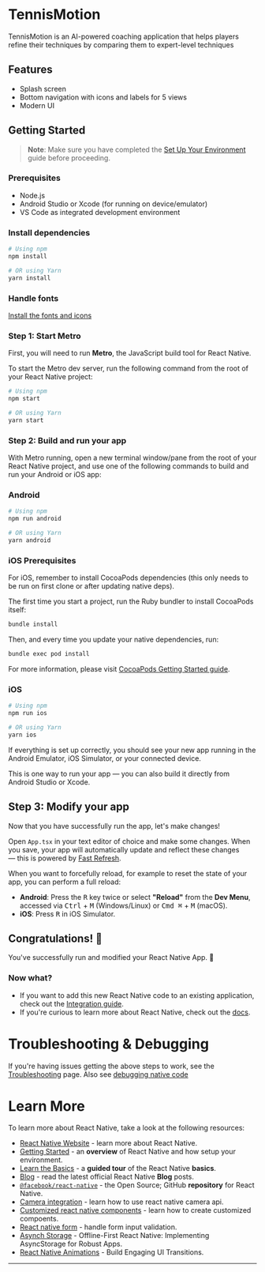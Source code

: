 # TennisMotion
TennisMotion is an AI-powered coaching application that helps players refine their techniques by comparing them to expert-level techniques

## Features
- Splash screen
- Bottom navigation with icons and labels for 5 views
- Modern UI

## Getting Started

> **Note**: Make sure you have completed the [Set Up Your Environment](https://reactnative.dev/docs/set-up-your-environment) guide before proceeding.

### Prerequisites
- Node.js
- Android Studio or Xcode (for running on device/emulator)
- VS Code as integrated development environment

### Install dependencies

```sh
# Using npm
npm install

# OR using Yarn
yarn install
```
### Handle fonts
[Install the fonts and icons](https://www.npmjs.com/package/react-native-vector-icons#icon-component)

### Step 1: Start Metro

First, you will need to run **Metro**, the JavaScript build tool for React Native.

To start the Metro dev server, run the following command from the root of your React Native project:

```sh
# Using npm
npm start

# OR using Yarn
yarn start
```

### Step 2: Build and run your app

With Metro running, open a new terminal window/pane from the root of your React Native project, and use one of the following commands to build and run your Android or iOS app:

### Android

```sh
# Using npm
npm run android

# OR using Yarn
yarn android
```

### iOS Prerequisites 

For iOS, remember to install CocoaPods dependencies (this only needs to be run on first clone or after updating native deps).

The first time you start a project, run the Ruby bundler to install CocoaPods itself:

```sh
bundle install
```

Then, and every time you update your native dependencies, run:

```sh
bundle exec pod install
```

For more information, please visit [CocoaPods Getting Started guide](https://guides.cocoapods.org/using/getting-started.html).

### iOS

```sh
# Using npm
npm run ios

# OR using Yarn
yarn ios
```

If everything is set up correctly, you should see your new app running in the Android Emulator, iOS Simulator, or your connected device.

This is one way to run your app — you can also build it directly from Android Studio or Xcode.

## Step 3: Modify your app

Now that you have successfully run the app, let's make changes!

Open `App.tsx` in your text editor of choice and make some changes. When you save, your app will automatically update and reflect these changes — this is powered by [Fast Refresh](https://reactnative.dev/docs/fast-refresh).

When you want to forcefully reload, for example to reset the state of your app, you can perform a full reload:

- **Android**: Press the <kbd>R</kbd> key twice or select **"Reload"** from the **Dev Menu**, accessed via <kbd>Ctrl</kbd> + <kbd>M</kbd> (Windows/Linux) or <kbd>Cmd ⌘</kbd> + <kbd>M</kbd> (macOS).
- **iOS**: Press <kbd>R</kbd> in iOS Simulator.

## Congratulations! :tada:

You've successfully run and modified your React Native App. :partying_face:

### Now what?

- If you want to add this new React Native code to an existing application, check out the [Integration guide](https://reactnative.dev/docs/integration-with-existing-apps).
- If you're curious to learn more about React Native, check out the [docs](https://reactnative.dev/docs/getting-started).

# Troubleshooting & Debugging

If you're having issues getting the above steps to work, see the [Troubleshooting](https://reactnative.dev/docs/troubleshooting) page. Also see [debugging native code](https://reactnative.dev/docs/debugging-native-code)

# Learn More

To learn more about React Native, take a look at the following resources:

- [React Native Website](https://reactnative.dev) - learn more about React Native.
- [Getting Started](https://reactnative.dev/docs/environment-setup) - an **overview** of React Native and how setup your environment.
- [Learn the Basics](https://reactnative.dev/docs/getting-started) - a **guided tour** of the React Native **basics**.
- [Blog](https://reactnative.dev/blog) - read the latest official React Native **Blog** posts.
- [`@facebook/react-native`](https://github.com/facebook/react-native) - the Open Source; GitHub **repository** for React Native.
- [Camera integration](https://codezup.com/react-native-camera-integration-guide/) - learn how to use react native camera api.
- [Customized react native components](https://codezup.com/building-custom-ui-components-in-react-native/) - learn how to create customized compoents.
- [React native form](https://codezup.com/mastering-react-native-forms-validation-user-input/) - handle form input validation.
- [Asynch Storage](https://codezup.com/offline-first-react-native-implementing-asyncstorage-for-robust-apps/) - Offline-First React Native: Implementing AsyncStorage for Robust Apps.
- [React Native Animations](https://codezup.com/react-native-animations-guide-ui-transitions/) - Build Engaging UI Transitions.

---
